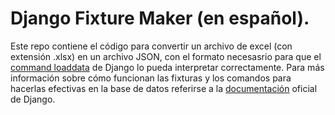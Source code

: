 # Django Fixture Maker (en español).

Este repo contiene el código para convertir un archivo de excel (con extensión .xlsx) en un archivo JSON, con el formato necesasrio para que el [command loaddata](https://docs.djangoproject.com/en/3.1/ref/django-admin/#django-admin-loaddata) de Django lo pueda interpretar correctamente.
Para más información sobre cómo funcionan las fixturas y los comandos para hacerlas efectivas en la base de datos referirse a la [documentación](https://docs.djangoproject.com/en/3.1/howto/initial-data/) oficial de Django.


